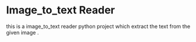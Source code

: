 # Image_to_text Reader 
 this is a image_to_text reader python project which extract the text from the given image .
